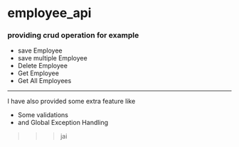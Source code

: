 # employee_api
### providing crud operation for example
* save  Employee
* save multiple Employee
* Delete Employee
* Get Employee
* Get All Employees
___
 I have also provided some extra feature like 
 * Some validations
 * and Global Exception Handling
 >>> jai
